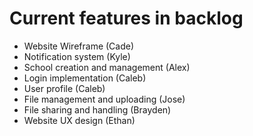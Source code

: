 # Current features in backlog
* Website Wireframe (Cade)
* Notification system (Kyle)
* School creation and management (Alex)
* Login implementation (Caleb)
* User profile (Caleb)
* File management and uploading (Jose)
* File sharing and handling (Brayden)
* Website UX design (Ethan)

